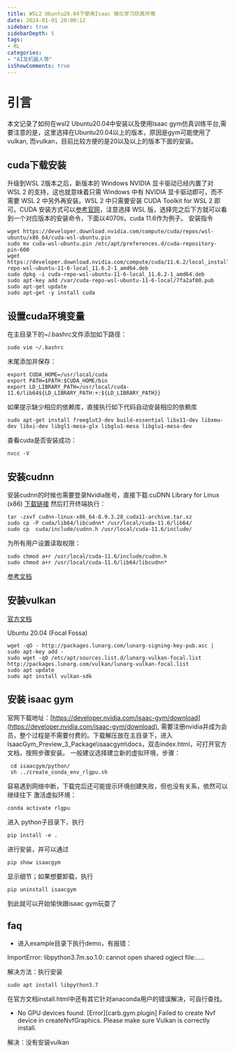 ```yaml
---
title: WSL2 Ubuntu20.04下使用Isaac 强化学习仿真环境
date: 2024-01-01 20:00:12
sidebar: true
sidebarDepth: 5
tags:
- RL
categories:
- "AI及机器人等"
isShowComments: true
---
```


# 引言

本文记录了如何在wsl2 Ubuntu20.04中安装以及使用Isaac gym仿真训练平台,需要注意的是，这里选择在Ubuntu20.04以上的版本，原因是gym可能使用了vulkan,
而vulkan，目前比较方便的是20以及以上的版本下面的安装。


## cuda下载安装
升级到WSL 2版本之后，新版本的 Windows NVIDIA 显卡驱动已经内置了对 WSL 2 的支持，这也就意味着只需 Windows 中有 NVIDIA 显卡驱动即可，而不需要 WSL 2 中另外再安装。WSL 2 中只需要安装 CUDA Toolkit for WSL 2 即可。CUDA 安装方式可以[参考官网](https://developer.nvidia.com/cuda-downloads)，注意选择 WSL 版，选择完之后下方就可以看到一个对应版本的安装命令，下面以4070ti，cuda 11.6作为例子。
安装指令
```
wget https://developer.download.nvidia.com/compute/cuda/repos/wsl-ubuntu/x86_64/cuda-wsl-ubuntu.pin
sudo mv cuda-wsl-ubuntu.pin /etc/apt/preferences.d/cuda-repository-pin-600
wget https://developer.download.nvidia.com/compute/cuda/11.6.2/local_installers/cuda-repo-wsl-ubuntu-11-6-local_11.6.2-1_amd64.deb
sudo dpkg -i cuda-repo-wsl-ubuntu-11-6-local_11.6.2-1_amd64.deb
sudo apt-key add /var/cuda-repo-wsl-ubuntu-11-6-local/7fa2af80.pub
sudo apt-get update
sudo apt-get -y install cuda
```
## 设置cuda环境变量

在主目录下的~/.bashrc文件添加如下路径：
```
sudo vim ~/.bashrc
```

末尾添加并保存：
```
export CUDA_HOME=/usr/local/cuda
export PATH=$PATH:$CUDA_HOME/bin
export LD_LIBRARY_PATH=/usr/local/cuda-11.6/lib64${LD_LIBRARY_PATH:+:${LD_LIBRARY_PATH}}
```
如果提示缺少相应的依赖库，直接执行如下代码自动安装相应的依赖库
```
sudo apt-get install freeglut3-dev build-essential libx11-dev libxmu-dev libxi-dev libgl1-mesa-glx libglu1-mesa libglu1-mesa-dev
```
查看cuda是否安装成功：
```
nvcc -V
```
## 安装cudnn

安装cudnn的时候也需要登录Nvidia账号，直接下载:cuDNN Library for Linux (x86)
[下载链接](https://developer.nvidia.com/rdp/cudnn-archive)
然后打开终端执行：
```
tar -zxvf cudnn-linux-x86_64-8.9.3.28_cuda11-archive.tar.xz
sudo cp -P cuda/lib64/libcudnn* /usr/local/cuda-11.6/lib64/
sudo cp  cuda/include/cudnn.h /usr/local/cuda-11.6/include/
```
为所有用户设置读取权限：
```
sudo chmod a+r /usr/local/cuda-11.6/include/cudnn.h
sudo chmod a+r /usr/local/cuda-11.6/lib64/libcudnn*
```

[参考文档](https://zhuanlan.zhihu.com/p/350399229)

## 安装vulkan
[官方文档](https://vulkan.lunarg.com/doc/sdk/1.3.268.0/linux/getting_started_ubuntu.html)

Ubuntu 20.04 (Focal Fossa)
```
wget -qO - http://packages.lunarg.com/lunarg-signing-key-pub.asc | sudo apt-key add -
sudo wget -qO /etc/apt/sources.list.d/lunarg-vulkan-focal.list http://packages.lunarg.com/vulkan/lunarg-vulkan-focal.list
sudo apt update
sudo apt install vulkan-sdk
```
## 安装 isaac gym
官网下载地址：[https://developer.nvidia.com/isaac-gym/download](https://developer.nvidia.com/isaac-gym/download),
需要注册nvidia并成为会员，整个过程是不需要付费的。下载解压放在主目录下，进入IsaacGym_Preview_3_Package\isaacgym\docs，双击index.html，可打开官方文档，按照步骤安装。
一般建议选择建立新的虚拟环境，步骤：
```
 cd isaacgym/python/
 sh ../create_conda_env_rlgpu.sh
```

容易遇到网络中断，下载完后还可能提示环境创建失败，但也没有关系，依然可以继续往下
激活虚拟环境：
```
conda activate rlgpu
```
进入 python子目录下，执行
```
pip install -e .
```
进行安装，并可以通过

```
pip show isaacgym
```

显示细节；如果想要卸载，执行

```
pip uninstall isaacgym
```
到此就可以开始愉快跟isaac gym玩耍了

## faq

- 进入example目录下执行demo，有报错：

ImportError: libpython3.7m.so.1.0: cannot open shared ogject file:.....

解决方法：执行安装

```
sudo apt install libpython3.7
```
在官方文档install.html中还有其它针对anaconda用户的错误解决，可自行查找。

- No GPU devices found.
[Error][carb.gym.plugin] Failed to create Nvf device in createNvfGraphics.
Please make sure Vulkan is correctly install.

解决：没有安装vulkan